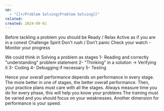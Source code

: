 ```yaml
---
up:
  - "[[+/Problem Solving|Problem Solving]]"
related: 
created: 2024-09-01
---
```


Before tackling a problem you should be
	Ready / Relax
	Active as if you are in a conest
	Challenge Spirit
	Don't rush / Don't panic
	Check your watch - Monitor your progress


We could think in Solving a problem as stages
	1- Reading and correctly "understanding" problem statement
	2- "Thinking" in a solution -> Verifying it
	3- Coding
	4- Debugging if necessary
	5- Testing

Hence your overall performance depends on performance in every stage.
	The more better in one of stages, the better overall performance.
	Then, your practice plans must care with all the stages.
	Always measure time you do for every phase, this will help you know your problems
	The training must be varied and you should focus on your weaknesses.
	Another dimension for performance is your speed.